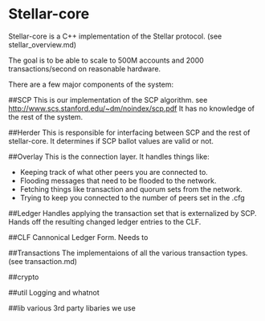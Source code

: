# Stellar-core

Stellar-core is a C++ implementation of the Stellar protocol. (see stellar_overview.md)

The goal is to be able to scale to 500M accounts and 2000 transactions/second on reasonable hardware.

There are a few major components of the system:

##SCP
This is our implementation of the SCP algorithm.
see http://www.scs.stanford.edu/~dm/noindex/scp.pdf
It has no knowledge of the rest of the system. 

##Herder
This is responsible for interfacing between SCP and the rest of stellar-core. It determines if SCP ballot values are valid or not.

##Overlay
This is the connection layer. It handles things like: 
- Keeping track of what other peers you are connected to.
- Flooding messages that need to be flooded to the network.
- Fetching things like transaction and quorum sets from the network.
- Trying to keep you connected to the number of peers set in the .cfg 

##Ledger
Handles applying the transaction set that is externalized by SCP. Hands off the resulting changed ledger entries to the CLF.

##CLF
Cannonical Ledger Form. 
Needs to 

##Transactions
The implementaions of all the various transaction types. (see transaction.md)

##crypto

##util
Logging and whatnot

##lib
various 3rd party libaries we use

